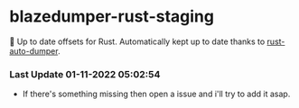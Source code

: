 # blazedumper-rust-staging

🚀 Up to date offsets for Rust. Automatically kept up to date thanks to [rust-auto-dumper](https://github.com/Akandesh/rust-auto-dumper).


### Last Update 01-11-2022 05:02:54
- If there's something missing then open a issue and i'll try to add it asap.